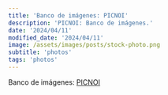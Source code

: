 ```yaml
---
title: 'Banco de imágenes: PICNOI'
description: 'PICNOI: Banco de imágenes.'
date: '2024/04/11'
modified_date: '2024/04/11'
image: /assets/images/posts/stock-photo.png
subtitle: 'photos'
tags: 'photos'
---
```


Banco de imágenes: [PICNOI](https://picnoi.com/)
